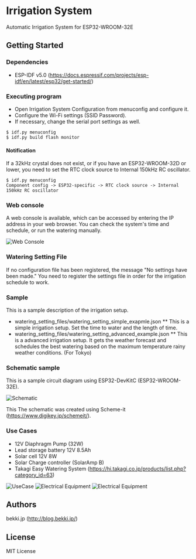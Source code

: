 # Irrigation System

Automatic Irrigation System for ESP32-WROOM-32E

## Getting Started

### Dependencies

* ESP-IDF v5.0 (https://docs.espressif.com/projects/esp-idf/en/latest/esp32/get-started/)

### Executing program

* Open Irrigation System Configuration from menuconfig and configure it.
* Configure the Wi-Fi settings (SSID Password).
* If necessary, change the serial port settings as well.

```
$ idf.py menuconfig 
$ idf.py build flash monitor
```

#### Notification

If a 32kHz crystal does not exist, or if you have an ESP32-WROOM-32D or lower, you need to set the RTC clock source to Internal 150kHz RC oscillator.

```
$ idf.py menuconfig
Component config -> ESP32-specific -> RTC clock source -> Internal 150kHz RC oscillator
```

### Web console

A web console is available, which can be accessed by entering the IP address in your web browser.
You can check the system's time and schedule, or run the watering manually.

![Web Console](docs/web_console.png)

### Watering Setting File
If no configuration file has been registered, the message "No settings have been made."
You need to register the settings file in order for the irrigation schedule to work.

### Sample
This is a sample description of the irrigation setup.

* watering_setting_files/watering_setting_simple_exapmle.json
** This is a simple irrigation setup. Set the time to water and the length of time. 
* watering_setting_files/watering_setting_advanced_example.json 
** This is a advanced irrigation setup. It gets the weather forecast and schedules the best watering based on the maximum temperature rainy weather conditions. (For Tokyo)

### Schematic sample

This is a sample circuit diagram using ESP32-DevKitC (ESP32-WROOM-32E).

![Schematic](docs/schematic.svg)

This The schematic was created using Scheme-it (https://www.digikey.jp/schemeit/).

### Use Cases

* 12V Diaphragm Pump (32W)
* Lead storage battery 12V 8.5Ah
* Solar cell 12V 8W
* Solar Charge controller (SolarAmp B)
* Takagi Easy Watering System (https://hi.takagi.co.jp/products/list.php?category_id=63)

![UseCase](docs/use_case.jpg)
![Electrical Equipment](docs/electrical_equipment_000.jpg)
![Electrical Equipment](docs/electrical_equipment_001.jpg)


## Authors

bekki.jp (http://blog.bekki.jp/)

## License

MIT License
